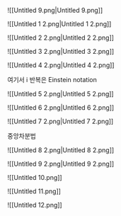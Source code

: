   

![[Untitled 9.png|Untitled 9.png]]

![[Untitled 1 2.png|Untitled 1 2.png]]

![[Untitled 2 2.png|Untitled 2 2.png]]

![[Untitled 3 2.png|Untitled 3 2.png]]

![[Untitled 4 2.png|Untitled 4 2.png]]

여기서 i 반복은 Einstein notation

![[Untitled 5 2.png|Untitled 5 2.png]]

![[Untitled 6 2.png|Untitled 6 2.png]]

![[Untitled 7 2.png|Untitled 7 2.png]]

  

  

중앙차분법

![[Untitled 8 2.png|Untitled 8 2.png]]

![[Untitled 9 2.png|Untitled 9 2.png]]

![[Untitled 10.png]]

![[Untitled 11.png]]

![[Untitled 12.png]]